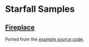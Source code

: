 # Starfall Samples

## [Fireplace](https://github.com/dnGLua/Samples/blob/main/Starfall/Fireplace/Fireplace.cs)
Ported from the [example source code](https://github.com/thegrb93/StarfallEx/blob/master/lua/starfall/examples/fireplace.lua).
